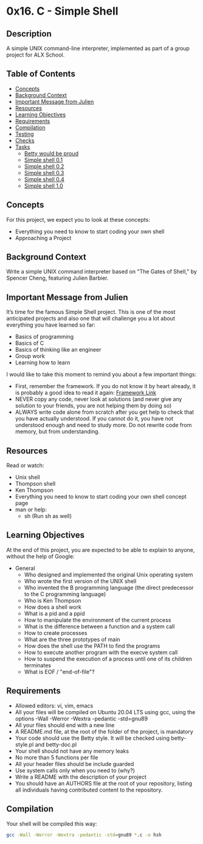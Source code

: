 # 0x16. C - Simple Shell

## Description

A simple UNIX command-line interpreter, implemented as part of a group project for ALX School.

## Table of Contents

- [Concepts](#concepts)
- [Background Context](#background-context)
- [Important Message from Julien](#important-message-from-julien)
- [Resources](#resources)
- [Learning Objectives](#learning-objectives)
- [Requirements](#requirements)
- [Compilation](#compilation)
- [Testing](#testing)
- [Checks](#checks)
- [Tasks](#tasks)
  - [Betty would be proud](#task-0-betty-would-be-proud)
  - [Simple shell 0.1](#task-1-simple-shell-01)
  - [Simple shell 0.2](#task-2-simple-shell-02)
  - [Simple shell 0.3](#task-3-simple-shell-03)
  - [Simple shell 0.4](#task-4-simple-shell-04)
  - [Simple shell 1.0](#task-5-simple-shell-10)

## Concepts

For this project, we expect you to look at these concepts:

- Everything you need to know to start coding your own shell
- Approaching a Project

## Background Context

Write a simple UNIX command interpreter based on "The Gates of Shell," by Spencer Cheng, featuring Julien Barbier.

## Important Message from Julien

It’s time for the famous Simple Shell project. This is one of the most anticipated projects and also one that will challenge you a lot about everything you have learned so far:

- Basics of programming
- Basics of C
- Basics of thinking like an engineer
- Group work
- Learning how to learn

I would like to take this moment to remind you about a few important things:

- First, remember the framework. If you do not know it by heart already, it is probably a good idea to read it again: [Framework Link](https://intranet.alxswe.com/concepts/559)
- NEVER copy any code, never look at solutions (and never give any solution to your friends, you are not helping them by doing so)
- ALWAYS write code alone from scratch after you get help to check that you have actually understood. If you cannot do it, you have not understood enough and need to study more. Do not rewrite code from memory, but from understanding.


## Resources

Read or watch:

- Unix shell
- Thompson shell
- Ken Thompson
- Everything you need to know to start coding your own shell concept page
- man or help:
  - sh (Run sh as well)

## Learning Objectives

At the end of this project, you are expected to be able to explain to anyone, without the help of Google:

- General
  - Who designed and implemented the original Unix operating system
  - Who wrote the first version of the UNIX shell
  - Who invented the B programming language (the direct predecessor to the C programming language)
  - Who is Ken Thompson
  - How does a shell work
  - What is a pid and a ppid
  - How to manipulate the environment of the current process
  - What is the difference between a function and a system call
  - How to create processes
  - What are the three prototypes of main
  - How does the shell use the PATH to find the programs
  - How to execute another program with the execve system call
  - How to suspend the execution of a process until one of its children terminates
  - What is EOF / "end-of-file"?

## Requirements

- Allowed editors: vi, vim, emacs
- All your files will be compiled on Ubuntu 20.04 LTS using gcc, using the options -Wall -Werror -Wextra -pedantic -std=gnu89
- All your files should end with a new line
- A README.md file, at the root of the folder of the project, is mandatory
- Your code should use the Betty style. It will be checked using betty-style.pl and betty-doc.pl
- Your shell should not have any memory leaks
- No more than 5 functions per file
- All your header files should be include guarded
- Use system calls only when you need to (why?)
- Write a README with the description of your project
- You should have an AUTHORS file at the root of your repository, listing all individuals having contributed content to the repository.


## Compilation

Your shell will be compiled this way:

```bash
gcc -Wall -Werror -Wextra -pedantic -std=gnu89 *.c -o hsh